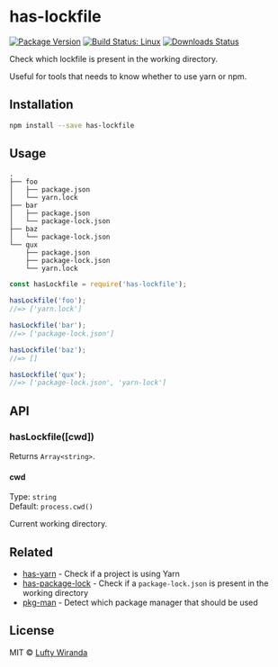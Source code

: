 # has-lockfile

[![Package Version](https://img.shields.io/npm/v/has-lockfile.svg)](https://www.npmjs.com/package/has-lockfile)
[![Build Status: Linux](https://img.shields.io/travis/luftywiranda13/has-lockfile/master.svg)](https://travis-ci.org/luftywiranda13/has-lockfile)
[![Downloads Status](https://img.shields.io/npm/dm/has-lockfile.svg)](https://npm-stat.com/charts.html?package=has-lockfile&from=2016-04-01)

Check which lockfile is present in the working directory.

Useful for tools that needs to know whether to use yarn or npm.

## Installation

```sh
npm install --save has-lockfile
```

## Usage

```
.
├── foo
│   ├── package.json
│   └── yarn.lock
├── bar
│   ├── package.json
│   └── package-lock.json
├── baz
│   └── package-lock.json
└── qux
    ├── package.json
    ├── package-lock.json
    └── yarn.lock
```

```js
const hasLockfile = require('has-lockfile');

hasLockfile('foo');
//=> ['yarn.lock']

hasLockfile('bar');
//=> ['package-lock.json']

hasLockfile('baz');
//=> []

hasLockfile('qux');
//=> ['package-lock.json', 'yarn-lock']
```

## API

### hasLockfile([cwd])

Returns `Array<string>`.

#### cwd

Type: `string`<br>
Default: `process.cwd()`

Current working directory.

## Related

- [has-yarn](https://github.com/sindresorhus/has-yarn) - Check if a project is using Yarn
- [has-package-lock](https://github.com/luftywiranda13/has-package-lock) - Check if a `package-lock.json` is present in the working directory
- [pkg-man](https://github.com/luftywiranda13/pkg-man) - Detect which package manager that should be used

## License

MIT &copy; [Lufty Wiranda](https://www.instagram.com/luftywiranda13)
